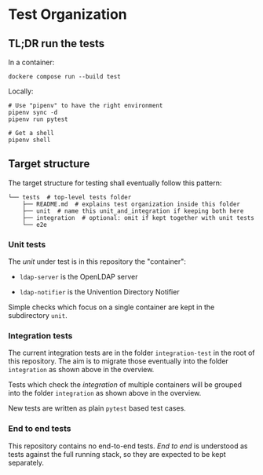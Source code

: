 # Test Organization


## TL;DR run the tests

In a container:

```shell
dockere compose run --build test
```

Locally:

```shell
# Use "pipenv" to have the right environment
pipenv sync -d
pipenv run pytest

# Get a shell
pipenv shell
```


## Target structure

The target structure for testing shall eventually follow this pattern:

```
└── tests  # top-level tests folder
    ├── README.md  # explains test organization inside this folder
    ├── unit  # name this unit_and_integration if keeping both here
    ├── integration  # optional: omit if kept together with unit tests
    └── e2e
```

### Unit tests

The *unit* under test is in this repository the "container":

- `ldap-server` is the OpenLDAP server

- `ldap-notifier` is the Univention Directory Notifier

Simple checks which focus on a single container are kept in the subdirectory
`unit`.


### Integration tests

The current integration tests are in the folder `integration-test` in the root
of this repository. The aim is to migrate those eventually into the folder
`integration` as shown above in the overview.

Tests which check the *integration* of multiple containers will be grouped into
the folder `integration` as shown above in the overview.

New tests are written as plain `pytest` based test cases.


### End to end tests

This repository contains no end-to-end tests. *End to end* is understood as
tests against the full running stack, so they are expected to be kept
separately.
